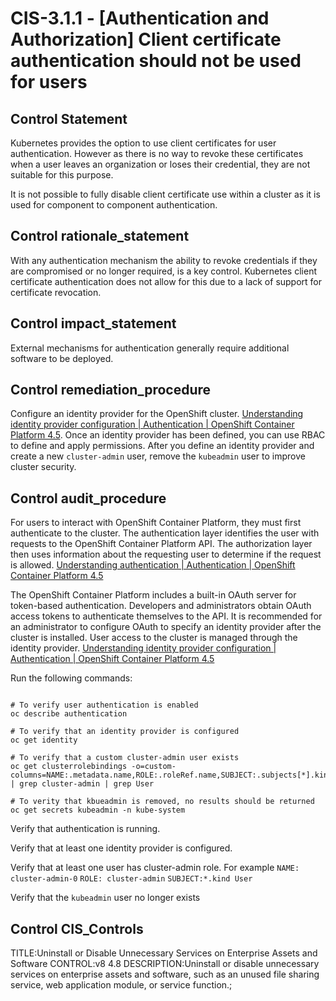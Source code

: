 # CIS-3.1.1 - \[Authentication and Authorization\] Client certificate authentication should not be used for users

## Control Statement

Kubernetes provides the option to use client certificates for user authentication. However as there is no way to revoke these certificates when a user leaves an organization or loses their credential, they are not suitable for this purpose.

It is not possible to fully disable client certificate use within a cluster as it is used for component to component authentication.

## Control rationale_statement

With any authentication mechanism the ability to revoke credentials if they are compromised or no longer required, is a key control. Kubernetes client certificate authentication does not allow for this due to a lack of support for certificate revocation.

## Control impact_statement

External mechanisms for authentication generally require additional software to be deployed.

## Control remediation_procedure

Configure an identity provider for the OpenShift cluster. [Understanding identity provider configuration | Authentication | OpenShift Container Platform 4.5](https://docs.openshift.com/container-platform/4.5/authentication/understanding-identity-provider.html). Once an identity provider has been defined, you can use RBAC to define and apply permissions. After you define an identity provider and create a new `cluster-admin` user, remove the `kubeadmin` user to improve cluster security.

## Control audit_procedure

For users to interact with OpenShift Container Platform, they must first authenticate to the cluster. The authentication layer identifies the user with requests to the OpenShift Container Platform API. The authorization layer then uses information about the requesting user to determine if the request is allowed. [Understanding authentication | Authentication | OpenShift Container Platform 4.5](https://docs.openshift.com/container-platform/4.5/authentication/understanding-authentication.html)

The OpenShift Container Platform includes a built-in OAuth server for token-based authentication. Developers and administrators obtain OAuth access tokens to authenticate themselves to the API. It is recommended for an administrator to configure OAuth to specify an identity provider after the cluster is installed. User access to the cluster is managed through the identity provider. [Understanding identity provider configuration | Authentication | OpenShift Container Platform 4.5](https://docs.openshift.com/container-platform/4.5/authentication/understanding-identity-provider.html)

Run the following commands:

```

# To verify user authentication is enabled
oc describe authentication

# To verify that an identity provider is configured
oc get identity

# To verify that a custom cluster-admin user exists
oc get clusterrolebindings -o=custom-columns=NAME:.metadata.name,ROLE:.roleRef.name,SUBJECT:.subjects[*].kind | grep cluster-admin | grep User

# To verity that kbueadmin is removed, no results should be returned
oc get secrets kubeadmin -n kube-system
```

Verify that authentication is running. 

Verify that at least one identity provider is configured.

Verify that at least one user has cluster-admin role. For example
`NAME: cluster-admin-0` `ROLE: cluster-admin` `SUBJECT:*.kind User`

Verify that the `kubeadmin` user no longer exists

## Control CIS_Controls

TITLE:Uninstall or Disable Unnecessary Services on Enterprise Assets and Software CONTROL:v8 4.8 DESCRIPTION:Uninstall or disable unnecessary services on enterprise assets and software, such as an unused file sharing service, web application module, or service function.;

